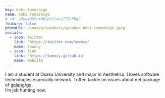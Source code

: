 ```yaml
---
key: koki-tomoshige
name: Koki Tomoshige
# id: y0wL4Q9ZnxdOvpCvlaejITZcPBq2
feature: false
photoURL: /images/speakers/speaker-koki-tomoshige.jpeg
socials:
  - icon: twitter
    link: 'https://twitter.com/towocy'
    name: towocy
  - icon: link
    link: 'https://tomocy.github.io'
    name: website
---
```

I am a student at Osaka University and major in Aesthetics. I loves software technologies especially network. I often tackle on issues about net package of [golang/go](https://github.com/golang/go).  
I’m job hunting now.
